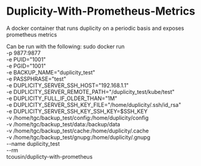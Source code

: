 # Duplicity-With-Prometheus-Metrics
A docker container that runs duplicity on a periodic basis and exposes prometheus metrics

Can be run with the following:
sudo docker run \
-p 9877:9877 \
-e PUID="1001" \
-e PGID="1001" \
-e BACKUP_NAME="duplicity_test" \
-e PASSPHRASE="test" \
-e DUPLICITY_SERVER_SSH_HOST="192.168.1.1" \
-e DUPLICITY_SERVER_REMOTE_PATH="/duplicity_test/kube/test" \
-e DUPLICITY_FULL_IF_OLDER_THAN="1M" \
-e DUPLICITY_SERVER_SSH_KEY_FILE="/home/duplicity/.ssh/id_rsa" \
-e DUPLICITY_SERVER_SSH_KEY_SSH_KEY=$SSH_KEY \
-v /home/tgc/backup_test/config:/home/duplicity/config \
-v /home/tgc/backup_test/data:/backup/data \
-v /home/tgc/backup_test/cache:/home/duplicity/.cache \
-v /home/tgc/backup_test/gnupg:/home/duplicity/.gnupg \
--name duplicity_test \
--rm \
tcousin/duplicty-with-prometheus
